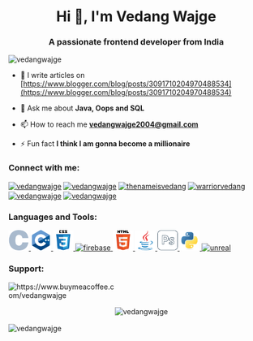 <h1 align="center">Hi 👋, I'm Vedang Wajge</h1>
<h3 align="center">A passionate frontend developer from India</h3>

<p align="left"> <img src="https://komarev.com/ghpvc/?username=vedangwajge&label=Profile%20views&color=0e75b6&style=flat" alt="vedangwajge" /> </p>

- 📝 I write articles on [https://www.blogger.com/blog/posts/3091710204970488534](https://www.blogger.com/blog/posts/3091710204970488534)

- 💬 Ask me about **Java, Oops and SQL**

- 📫 How to reach me **vedangwajge2004@gmail.com**

- ⚡ Fun fact **I think I am gonna become a millionaire**

<h3 align="left">Connect with me:</h3>
<p align="left">
<a href="https://www.linkedin.com/in/vedang-wajge/" target="blank"><img align="center" src="https://raw.githubusercontent.com/rahuldkjain/github-profile-readme-generator/master/src/images/icons/Social/linked-in-alt.svg" alt="vedangwajge" height="30" width="40" /></a>
<a href="https://fb.com/vedangwajge.1" target="blank"><img align="center" src="https://raw.githubusercontent.com/rahuldkjain/github-profile-readme-generator/master/src/images/icons/Social/facebook.svg" alt="vedangwajge" height="30" width="40" /></a>
<a href="https://instagram.com/thenameisvedang" target="blank"><img align="center" src="https://raw.githubusercontent.com/rahuldkjain/github-profile-readme-generator/master/src/images/icons/Social/instagram.svg" alt="thenameisvedang" height="30" width="40" /></a>
<a href="https://www.youtube.com/channel/UCETBEsKwbPlA_43Ed4R5jqw" target="blank"><img align="center" src="https://raw.githubusercontent.com/rahuldkjain/github-profile-readme-generator/master/src/images/icons/Social/youtube.svg" alt="warriorvedang" height="30" width="40" /></a>
<a href="https://www.hackerrank.com/vedangwajge2004" target="blank"><img align="center" src="https://raw.githubusercontent.com/rahuldkjain/github-profile-readme-generator/master/src/images/icons/Social/hackerrank.svg" alt="vedangwajge" height="30" width="40" /></a>
<a href="https://www.leetcode.com/vedangwajge" target="blank"><img align="center" src="https://raw.githubusercontent.com/rahuldkjain/github-profile-readme-generator/master/src/images/icons/Social/leet-code.svg" alt="vedangwajge" height="30" width="40" /></a>
</p>

<h3 align="left">Languages and Tools:</h3>
<p align="left"> <a href="https://www.cprogramming.com/" target="_blank" rel="noreferrer"> <img src="https://raw.githubusercontent.com/devicons/devicon/master/icons/c/c-original.svg" alt="c" width="40" height="40"/> </a> <a href="https://www.w3schools.com/cpp/" target="_blank" rel="noreferrer"> <img src="https://raw.githubusercontent.com/devicons/devicon/master/icons/cplusplus/cplusplus-original.svg" alt="cplusplus" width="40" height="40"/> </a> <a href="https://www.w3schools.com/css/" target="_blank" rel="noreferrer"> <img src="https://raw.githubusercontent.com/devicons/devicon/master/icons/css3/css3-original-wordmark.svg" alt="css3" width="40" height="40"/> </a> <a href="https://firebase.google.com/" target="_blank" rel="noreferrer"> <img src="https://www.vectorlogo.zone/logos/firebase/firebase-icon.svg" alt="firebase" width="40" height="40"/> </a> <a href="https://www.w3.org/html/" target="_blank" rel="noreferrer"> <img src="https://raw.githubusercontent.com/devicons/devicon/master/icons/html5/html5-original-wordmark.svg" alt="html5" width="40" height="40"/> </a> <a href="https://www.java.com" target="_blank" rel="noreferrer"> <img src="https://raw.githubusercontent.com/devicons/devicon/master/icons/java/java-original.svg" alt="java" width="40" height="40"/> </a> <a href="https://www.photoshop.com/en" target="_blank" rel="noreferrer"> <img src="https://raw.githubusercontent.com/devicons/devicon/master/icons/photoshop/photoshop-line.svg" alt="photoshop" width="40" height="40"/> </a> <a href="https://www.python.org" target="_blank" rel="noreferrer"> <img src="https://raw.githubusercontent.com/devicons/devicon/master/icons/python/python-original.svg" alt="python" width="40" height="40"/> </a> <a href="https://unrealengine.com/" target="_blank" rel="noreferrer"> <img src="https://raw.githubusercontent.com/kenangundogan/fontisto/036b7eca71aab1bef8e6a0518f7329f13ed62f6b/icons/svg/brand/unreal-engine.svg" alt="unreal" width="40" height="40"/> </a> </p>

<h3 align="left">Support:</h3>
<p><a href="https://www.buymeacoffee.com/https://www.buymeacoffee.com/vedangwajge"> <img align="left" src="https://cdn.buymeacoffee.com/buttons/v2/default-yellow.png" height="50" width="210" alt="https://www.buymeacoffee.com/vedangwajge" /></a></p><br><br>

<p><img align="center" src="https://github-readme-stats.vercel.app/api/top-langs?username=vedangwajge&show_icons=true&locale=en&layout=compact" alt="vedangwajge" /></p>

<p><img align="center" src="https://github-readme-streak-stats.herokuapp.com/?user=vedangwajge&" alt="vedangwajge" /></p>

